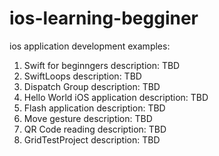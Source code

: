 # ios-learning-begginer
ios application development examples:

1. Swift for beginngers
    description: TBD
2. SwiftLoops
    description: TBD
3. Dispatch Group
    description: TBD
4. Hello World iOS application
    description: TBD
5. Flash application
    description: TBD
6. Move gesture
    description: TBD
7. QR Code reading
    description: TBD
8. GridTestProject
    description: TBD
